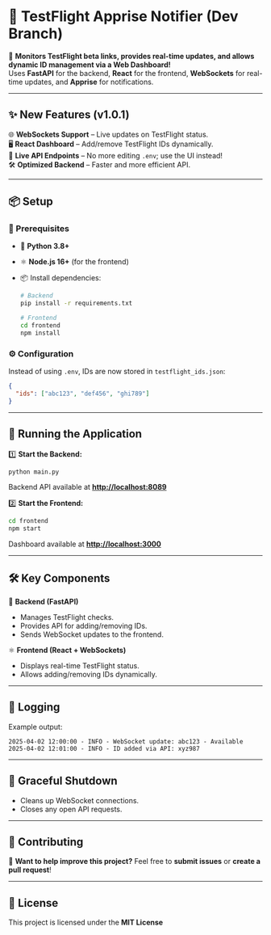 # 🚀 TestFlight Apprise Notifier (Dev Branch)  

📡 **Monitors TestFlight beta links, provides real-time updates, and allows dynamic ID management via a Web Dashboard!**  
Uses **FastAPI** for the backend, **React** for the frontend, **WebSockets** for real-time updates, and **Apprise** for notifications.  

---

## ✨ New Features (v1.0.1)  

🌐 **WebSockets Support** – Live updates on TestFlight status.  
🖥️ **React Dashboard** – Add/remove TestFlight IDs dynamically.  
📡 **Live API Endpoints** – No more editing `.env`; use the UI instead!  
🛠 **Optimized Backend** – Faster and more efficient API.  

---

## 📦 Setup  

### **🔧 Prerequisites**  

- 🐍 **Python 3.8+**  
- ⚛️ **Node.js 16+** (for the frontend)  
- 📦 Install dependencies:  

  ```bash
  # Backend
  pip install -r requirements.txt  

  # Frontend
  cd frontend  
  npm install  
  ```

### **⚙️ Configuration**  

Instead of using `.env`, IDs are now stored in `testflight_ids.json`:  

```json
{
  "ids": ["abc123", "def456", "ghi789"]
}
```

---

## 🚀 Running the Application  

1️⃣ **Start the Backend:**  
```bash
python main.py
```
Backend API available at **[http://localhost:8089](http://localhost:8089)**  

2️⃣ **Start the Frontend:**  
```bash
cd frontend  
npm start  
```
Dashboard available at **[http://localhost:3000](http://localhost:3000)**  

---

## 🛠 Key Components  

📡 **Backend (FastAPI)**  
- Manages TestFlight checks.  
- Provides API for adding/removing IDs.  
- Sends WebSocket updates to the frontend.  

⚛️ **Frontend (React + WebSockets)**  
- Displays real-time TestFlight status.  
- Allows adding/removing IDs dynamically.  

---

## 📜 Logging  

Example output:  

```plaintext
2025-04-02 12:00:00 - INFO - WebSocket update: abc123 - Available  
2025-04-02 12:01:00 - INFO - ID added via API: xyz987  
```

---

## 🛑 Graceful Shutdown  

- Cleans up WebSocket connections.  
- Closes any open API requests.  

---

## 🤝 Contributing  

🚀 **Want to help improve this project?** Feel free to **submit issues** or **create a pull request**!  

---

## 📜 License  

This project is licensed under the **MIT License** 